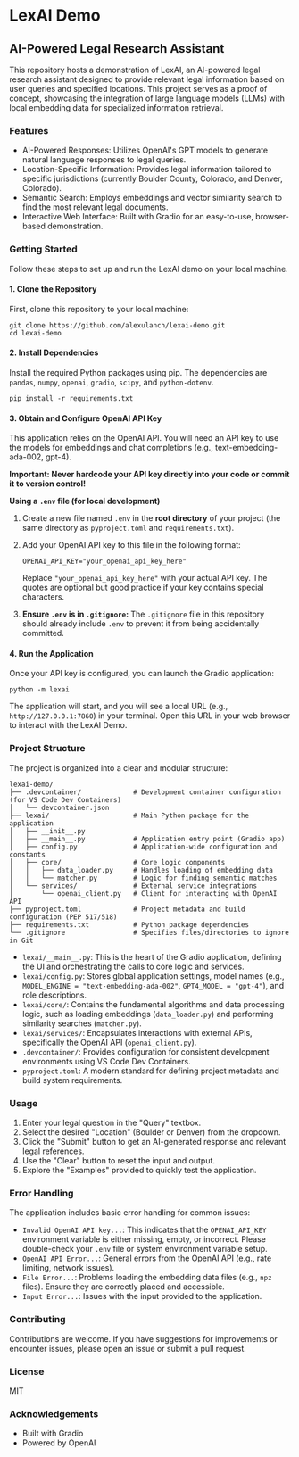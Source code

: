 # LexAI Demo

## AI-Powered Legal Research Assistant

This repository hosts a demonstration of LexAI, an AI-powered legal research assistant designed to provide relevant legal information based on user queries and specified locations. This project serves as a proof of concept, showcasing the integration of large language models (LLMs) with local embedding data for specialized information retrieval.

### Features

* AI-Powered Responses: Utilizes OpenAI's GPT models to generate natural language responses to legal queries.
* Location-Specific Information: Provides legal information tailored to specific jurisdictions (currently Boulder County, Colorado, and Denver, Colorado).
* Semantic Search: Employs embeddings and vector similarity search to find the most relevant legal documents.
* Interactive Web Interface: Built with Gradio for an easy-to-use, browser-based demonstration.

### Getting Started

Follow these steps to set up and run the LexAI demo on your local machine.

#### 1. Clone the Repository

First, clone this repository to your local machine:

```shell
git clone https://github.com/alexulanch/lexai-demo.git
cd lexai-demo
```

#### 2. Install Dependencies

Install the required Python packages using pip. The dependencies are `pandas`, `numpy`, `openai`, `gradio`, `scipy`, and `python-dotenv`.

```shell
pip install -r requirements.txt
```

#### 3. Obtain and Configure OpenAI API Key

This application relies on the OpenAI API. You will need an API key to use the models for embeddings and chat completions (e.g., text-embedding-ada-002, gpt-4).

**Important: Never hardcode your API key directly into your code or commit it to version control!**

**Using a `.env` file (for local development)**

1.  Create a new file named `.env` in the **root directory** of your project (the same directory as `pyproject.toml` and `requirements.txt`).
2.  Add your OpenAI API key to this file in the following format:

    ```
    OPENAI_API_KEY="your_openai_api_key_here"
    ```
    Replace `"your_openai_api_key_here"` with your actual API key. The quotes are optional but good practice if your key contains special characters.
3.  **Ensure `.env` is in `.gitignore`:** The `.gitignore` file in this repository should already include `.env` to prevent it from being accidentally committed.

#### 4. Run the Application

Once your API key is configured, you can launch the Gradio application:

```shell
python -m lexai
```

The application will start, and you will see a local URL (e.g., `http://127.0.0.1:7860`) in your terminal. Open this URL in your web browser to interact with the LexAI Demo.

### Project Structure

The project is organized into a clear and modular structure:

```
lexai-demo/
├── .devcontainer/             # Development container configuration (for VS Code Dev Containers)
│   └── devcontainer.json
├── lexai/                     # Main Python package for the application
│   ├── __init__.py
│   ├── __main__.py            # Application entry point (Gradio app)
│   ├── config.py              # Application-wide configuration and constants
│   ├── core/                  # Core logic components
│   │   ├── data_loader.py     # Handles loading of embedding data
│   │   └── matcher.py         # Logic for finding semantic matches
│   └── services/              # External service integrations
│       └── openai_client.py   # Client for interacting with OpenAI API
├── pyproject.toml             # Project metadata and build configuration (PEP 517/518)
├── requirements.txt           # Python package dependencies
└── .gitignore                 # Specifies files/directories to ignore in Git
```

* `lexai/__main__.py`: This is the heart of the Gradio application, defining the UI and orchestrating the calls to core logic and services.
* `lexai/config.py`: Stores global application settings, model names (e.g., `MODEL_ENGINE = "text-embedding-ada-002"`, `GPT4_MODEL = "gpt-4"`), and role descriptions.
* `lexai/core/`: Contains the fundamental algorithms and data processing logic, such as loading embeddings (`data_loader.py`) and performing similarity searches (`matcher.py`).
* `lexai/services/`: Encapsulates interactions with external APIs, specifically the OpenAI API (`openai_client.py`).
* `.devcontainer/`: Provides configuration for consistent development environments using VS Code Dev Containers.
* `pyproject.toml`: A modern standard for defining project metadata and build system requirements.

### Usage

1.  Enter your legal question in the "Query" textbox.
2.  Select the desired "Location" (Boulder or Denver) from the dropdown.
3.  Click the "Submit" button to get an AI-generated response and relevant legal references.
4.  Use the "Clear" button to reset the input and output.
5.  Explore the "Examples" provided to quickly test the application.

### Error Handling

The application includes basic error handling for common issues:

* `Invalid OpenAI API key...`: This indicates that the `OPENAI_API_KEY` environment variable is either missing, empty, or incorrect. Please double-check your `.env` file or system environment variable setup.
* `OpenAI API Error...`: General errors from the OpenAI API (e.g., rate limiting, network issues).
* `File Error...`: Problems loading the embedding data files (e.g., `npz` files). Ensure they are correctly placed and accessible.
* `Input Error...`: Issues with the input provided to the application.

### Contributing

Contributions are welcome. If you have suggestions for improvements or encounter issues, please open an issue or submit a pull request.

### License

MIT

### Acknowledgements

* Built with Gradio
* Powered by OpenAI